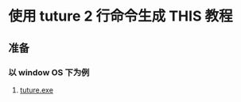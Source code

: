 # 使用 tuture 2 行命令生成 THIS 教程

## 准备

### 以 window OS 下为例

1. [tuture.exe](https://github.com/tuture-dev/tuture/releases)
